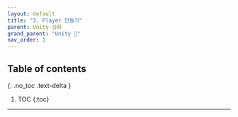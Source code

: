 ```yaml
---
layout: default
title: "3. Player 만들기"
parent: Unity-심화
grand_parent: "Unity 🎡"
nav_order: 1
---
```


## Table of contents
{: .no_toc .text-delta }

1. TOC
{:toc}

---
